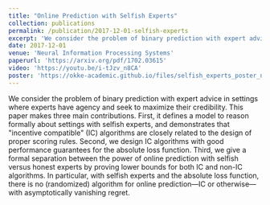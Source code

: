```yaml
---
title: "Online Prediction with Selfish Experts"
collection: publications
permalink: /publication/2017-12-01-selfish-experts
excerpt: 'We consider the problem of binary prediction with expert advice in settings where experts have agency and seek to maximize their credibility.'
date: 2017-12-01
venue: 'Neural Information Processing Systems'
paperurl: 'https://arxiv.org/pdf/1702.03615'
video: 'https://youtu.be/i-tJzv_n8CA'
poster: 'https://okke-academic.github.io/files/selfish_experts_poster_neurips.pdf'
---
```



We consider the problem of binary prediction with expert advice in settings where experts have agency and seek to maximize their credibility. This paper makes three main contributions. First, it defines a model to reason formally about settings with selfish experts, and demonstrates that "incentive compatible" (IC) algorithms are closely related to the design of proper scoring rules. Second, we design IC algorithms with good performance guarantees for the absolute loss function. Third, we give a formal separation between the power of online prediction with selfish versus honest experts by proving lower bounds for both IC and non-IC algorithms. In particular, with selfish experts and the absolute loss function, there is no (randomized) algorithm for online prediction—IC or otherwise—with asymptotically vanishing regret.
